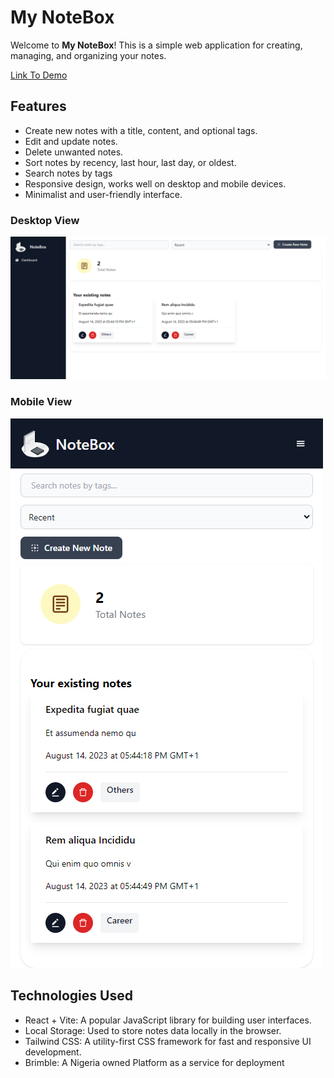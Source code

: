 # My NoteBox

Welcome to **My NoteBox**! This is a simple web application for creating, managing, and organizing your notes.

[Link To Demo](https://notebox.brimble.app)

## Features

- Create new notes with a title, content, and optional tags.
- Edit and update notes.
- Delete unwanted notes.
- Sort notes by recency, last hour, last day, or oldest.
- Search notes by tags
- Responsive design, works well on desktop and mobile devices.
- Minimalist and user-friendly interface.

### Desktop View

![Desktop View](src/assets/notebox-desktopscreen.png)

### Mobile View

![Mobile View](src/assets/notebox-smallscreen.png)

## Technologies Used

- React + Vite: A popular JavaScript library for building user interfaces.
- Local Storage: Used to store notes data locally in the browser.
- Tailwind CSS: A utility-first CSS framework for fast and responsive UI development.
- Brimble: A Nigeria owned Platform as a service for deployment
